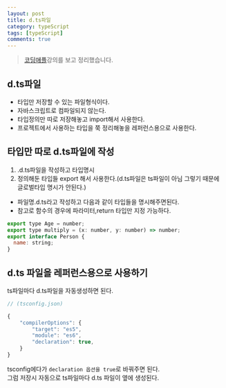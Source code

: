 ```yaml
---
layout: post
title: d.ts파일
category: typeScript
tags: [typeScript]
comments: true
---
```


> [코딩애플](https://codingapple.com/)강의를 보고 정리했습니다.

## d.ts파일

- 타입만 저장할 수 있는 파일형식이다.
- 자바스크립트로 컴파일되지 않는다.
- 타입정의만 따로 저장해놓고 import해서 사용한다.
- 프로젝트에서 사용하는 타입을 쭉 정리해놓을 레퍼런스용으로 사용한다.

## 타입만 따로 d.ts파일에 작성

1. .d.ts파일을 작성하고 타입명시
2. 정의해둔 타입들 export 해서 사용한다.(d.ts파일은 ts파일이 아님 그렇기 때문에 글로벌타입 명시가 안된다.) <br/>

- 파일명.d.ts라고 작성하고 다음과 같이 타입들을 명시해주면된다.
- 참고로 함수의 경우에 파라미터,return 타입만 지정 가능하다.

```js
export type Age = number;
export type multiply = (x: number, y: number) => number;
export interface Person {
  name: string;
}
```

## d.ts 파일을 레퍼런스용으로 사용하기

ts파일마다 d.ts파일을 자동생성하면 된다.

```js
// (tsconfig.json)

{
    "compilerOptions": {
        "target": "es5",
        "module": "es6",
        "declaration": true,
    }
}
```

tsconfig에다가 `declaration 옵션을 true`로 바꿔주면 된다.<br/>
그럼 저장시 자동으로 ts파일마다 d.ts 파일이 옆에 생성된다.
